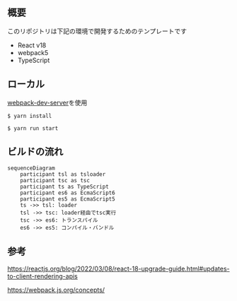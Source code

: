 ## 概要

このリポジトリは下記の環境で開発するためのテンプレートです

- React v18
- webpack5
- TypeScript

## ローカル

[webpack-dev-server](https://webpack.js.org/configuration/dev-server/#root)を使用

```
$ yarn install

$ yarn run start
```

## ビルドの流れ

```mermaid
sequenceDiagram
    participant tsl as tsloader
    participant tsc as tsc
    participant ts as TypeScript
    participant es6 as EcmaScript6
    participant es5 as EcmaScript5
    ts ->> tsl: loader
    tsl ->> tsc: loader経由でtsc実行
    tsc ->> es6: トランスパイル
    es6 ->> es5: コンパイル・バンドル
```

## 参考

https://reactjs.org/blog/2022/03/08/react-18-upgrade-guide.html#updates-to-client-rendering-apis

https://webpack.js.org/concepts/
